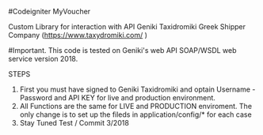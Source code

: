 #Codeigniter MyVoucher


Custom Library for interaction with API Geniki Taxidromiki Greek Shipper Company (https://www.taxydromiki.com/ )

#Important. This code is tested on Geniki's web API SOAP/WSDL web service version 2018.

STEPS
1. First you must have signed to Geniki Taxidromiki and optain Username - Password and API KEY for live and production  environment.
2. All Functions are the same for LIVE and PRODUCTION enviroment. The only change is to set up the fileds in application/config/* for each case
3. Stay Tuned Test / Commit 3/2018
